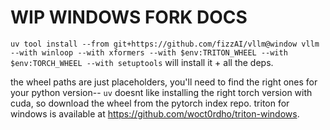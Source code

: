 # WIP WINDOWS FORK DOCS
`uv tool install --from git+https://github.com/fizzAI/vllm@window vllm --with winloop --with xformers --with $env:TRITON_WHEEL --with $env:TORCH_WHEEL --with setuptools` will install it + all the deps.

the wheel paths are just placeholders, you'll need to find the right ones for your python version-- `uv` doesnt like installing the right torch version with cuda, so download the wheel from the pytorch index repo. triton for windows is available at https://github.com/woct0rdho/triton-windows.